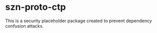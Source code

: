 # szn-proto-ctp

This is a security placeholder package created to prevent dependency confusion attacks.